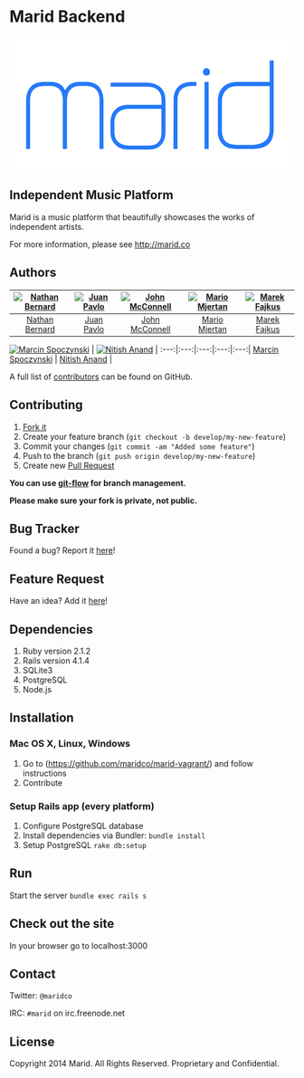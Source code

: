 Marid Backend
=============

![](https://raw.githubusercontent.com/maridco/marid/master/app/assets/images/Marid_Logo_web.png?token=5732914__eyJzY29wZSI6IlJhd0Jsb2I6bWFyaWRjby9tYXJpZC9tYXN0ZXIvYXBwL2Fzc2V0cy9pbWFnZXMvTWFyaWRfTG9nb193ZWIucG5nIiwiZXhwaXJlcyI6MTQxMDc2NDMwN30%3D--7e89fade8d826686ef610de4a0bc76f7485f738d)

## Independent Music Platform

Marid is a music platform that beautifully showcases the works of independent artists.

For more information, please see http://marid.co

## Authors

[![Nathan Bernard](https://s.gravatar.com/avatar/764276fb0de2fba228d1a906efdcae45?s=117)](https://github.com/nb333) | [![Juan Pavlo](https://avatars0.githubusercontent.com/u/471024?v=2&s=117)](https://github.com/jpavlo) | [![John McConnell](https://avatars1.githubusercontent.com/u/1870400?v=2&s=117)](https://github.com/johnmcconnell) | [![Mario Mjertan](https://avatars1.githubusercontent.com/u/1742806?v=2&s=117)](https://github.com/iwebhub) | [![Marek Fajkus](https://avatars0.githubusercontent.com/u/2130305?v=2&s=117)](https://github.com/turboMaCk)
:---:|:---:|:---:|:---:|:---:
[Nathan Bernard](https://github.com/nb333) | [Juan Pavlo](https://github.com/jpavlo) | [John McConnell](https://github.com/johnmcconnell) | [Mario Mjertan](https://github.com/iwebhub) | [Marek Fajkus](https://github.com/turboMaCk)

[![Marcin Spoczynski](https://avatars0.githubusercontent.com/u/2578718?v=2&s=117)](https://github.com/sandlbn) | [![Nitish Anand](https://avatars3.githubusercontent.com/u/1907440?v=2&s=117)](https://github.com/nitish1099) |
:---:|:---:|:---:|:---:|:---:|
[Marcin Spoczynski](https://github.com/sandlbn) | [Nitish Anand](https://github.com/nitish1099) |

A full list of [contributors](https://github.com/maridco/backend/graphs/contributors) can be found on GitHub.

## Contributing

1. [Fork it](https://help.github.com/articles/fork-a-repo)
2. Create your feature branch (`git checkout -b develop/my-new-feature`)
3. Commit your changes (`git commit -am "Added some feature"`)
4. Push to the branch (`git push origin develop/my-new-feature`)
5. Create new [Pull Request](https://help.github.com/articles/using-pull-requests)

**You can use [git-flow](https://github.com/nvie/gitflow) for branch management.**

**Please make sure your fork is private, not public.**

## Bug Tracker

Found a bug? Report it [here](https://github.com/maridco/backend/issues/)!

## Feature Request

Have an idea? Add it [here](https://github.com/maridco/backend/issues/)!


## Dependencies
1. Ruby version 2.1.2
2. Rails version 4.1.4
3. SQLite3
4. PostgreSQL
5. Node.js

## Installation 


### Mac OS X, Linux, Windows

1. Go to (https://github.com/maridco/marid-vagrant/) and follow instructions
2. Contribute 

### Setup Rails app (every platform)
1. Configure PostgreSQL database
2. Install dependencies via Bundler: `bundle install`
3. Setup PostgreSQL `rake db:setup`

## Run
Start the server `bundle exec rails s`

## Check out the site
In your browser go to localhost:3000

## Contact

Twitter: `@maridco`

IRC: `#marid` on irc.freenode.net

## License

Copyright 2014 Marid. All Rights Reserved. Proprietary and Confidential.
